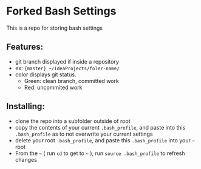 # Forked Bash Settings
This is a repo for storing bash settings

## Features:
- git branch displayed if inside a repository
- ex: `{master} ~/IdeaProjects/foler-name/`
- color displays git status.
    - Green: clean branch, committed work
    - Red: uncommited work

## Installing:
- clone the repo into a subfolder outside of root
- copy the contents of your current `.bash_profile`, and paste into this `.bash_profile` as to not overwrite your current settings
- delete your root `.bash_profile`, and paste this `.bash_profile` into your `~` root
- From the `~` ( run `cd` to get to `~` ), run `source .bash_profile` to refresh changes
